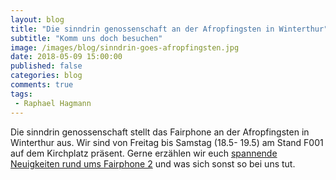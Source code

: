 ```yaml
---
layout: blog
title: "Die sinndrin genossenschaft an der Afropfingsten in Winterthur"
subtitle: "Komm uns doch besuchen"
image: /images/blog/sinndrin-goes-afropfingsten.jpg
date: 2018-05-09 15:00:00
published: false
categories: blog
comments: true
tags:
 - Raphael Hagmann
---
```


Die sinndrin genossenschaft stellt das Fairphone an der Afropfingsten in Winterthur aus. Wir sind von Freitag bis Samstag (18.5- 19.5) am Stand F001 auf dem Kirchplatz präsent. Gerne erzählen wir euch [spannende Neuigkeiten rund ums Fairphone 2](https://www.sinndrin.ch/blog/2018/05/09/Fairphone-neue-Cover-Android-7.1/) und was sich sonst so bei uns tut.
